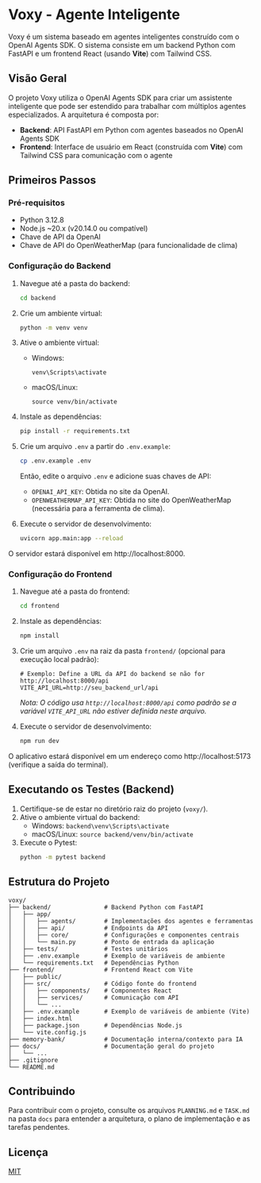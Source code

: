 # Voxy - Agente Inteligente

Voxy é um sistema baseado em agentes inteligentes construído com o OpenAI Agents SDK. O sistema consiste em um backend Python com FastAPI e um frontend React (usando **Vite**) com Tailwind CSS.

## Visão Geral

O projeto Voxy utiliza o OpenAI Agents SDK para criar um assistente inteligente que pode ser estendido para trabalhar com múltiplos agentes especializados. A arquitetura é composta por:

- **Backend**: API FastAPI em Python com agentes baseados no OpenAI Agents SDK
- **Frontend**: Interface de usuário em React (construída com **Vite**) com Tailwind CSS para comunicação com o agente

## Primeiros Passos

### Pré-requisitos

- Python 3.12.8
- Node.js ~20.x (v20.14.0 ou compatível)
- Chave de API da OpenAI
- Chave de API do OpenWeatherMap (para funcionalidade de clima)

### Configuração do Backend

1. Navegue até a pasta do backend:
   ```bash
   cd backend
   ```

2. Crie um ambiente virtual:
   ```bash
   python -m venv venv
   ```

3. Ative o ambiente virtual:
   - Windows:
     ```
     venv\Scripts\activate
     ```
   - macOS/Linux:
     ```
     source venv/bin/activate
     ```

4. Instale as dependências:
   ```bash
   pip install -r requirements.txt
   ```

5. Crie um arquivo `.env` a partir do `.env.example`:
   ```bash
   cp .env.example .env
   ```
   Então, edite o arquivo `.env` e adicione suas chaves de API:
     - `OPENAI_API_KEY`: Obtida no site da OpenAI.
     - `OPENWEATHERMAP_API_KEY`: Obtida no site do OpenWeatherMap (necessária para a ferramenta de clima).

6. Execute o servidor de desenvolvimento:
   ```bash
   uvicorn app.main:app --reload
   ```

O servidor estará disponível em http://localhost:8000.

### Configuração do Frontend

1. Navegue até a pasta do frontend:
   ```bash
   cd frontend
   ```

2. Instale as dependências:
   ```bash
   npm install
   ```

3. Crie um arquivo `.env` na raiz da pasta `frontend/` (opcional para execução local padrão):
   ```
   # Exemplo: Define a URL da API do backend se não for http://localhost:8000/api
   VITE_API_URL=http://seu_backend_url/api
   ```
   *Nota: O código usa `http://localhost:8000/api` como padrão se a variável `VITE_API_URL` não estiver definida neste arquivo.*

4. Execute o servidor de desenvolvimento:
   ```bash
   npm run dev
   ```

O aplicativo estará disponível em um endereço como http://localhost:5173 (verifique a saída do terminal).

## Executando os Testes (Backend)

1. Certifique-se de estar no diretório raiz do projeto (`voxy/`).
2. Ative o ambiente virtual do backend:
   - Windows: `backend\venv\Scripts\activate`
   - macOS/Linux: `source backend/venv/bin/activate`
3. Execute o Pytest:
   ```bash
   python -m pytest backend
   ```

## Estrutura do Projeto

```
voxy/
├── backend/               # Backend Python com FastAPI
│   ├── app/
│   │   ├── agents/        # Implementações dos agentes e ferramentas
│   │   ├── api/           # Endpoints da API
│   │   ├── core/          # Configurações e componentes centrais
│   │   └── main.py        # Ponto de entrada da aplicação
│   ├── tests/             # Testes unitários
│   ├── .env.example       # Exemplo de variáveis de ambiente
│   └── requirements.txt   # Dependências Python
├── frontend/              # Frontend React com Vite
│   ├── public/
│   ├── src/               # Código fonte do frontend
│   │   ├── components/    # Componentes React
│   │   ├── services/      # Comunicação com API
│   │   └── ...
│   ├── .env.example       # Exemplo de variáveis de ambiente (Vite)
│   ├── index.html
│   ├── package.json       # Dependências Node.js
│   └── vite.config.js
├── memory-bank/           # Documentação interna/contexto para IA
├── docs/                  # Documentação geral do projeto
│   └── ...
├── .gitignore
└── README.md
```

## Contribuindo

Para contribuir com o projeto, consulte os arquivos `PLANNING.md` e `TASK.md` na pasta `docs` para entender a arquitetura, o plano de implementação e as tarefas pendentes.

## Licença

[MIT](LICENSE) 